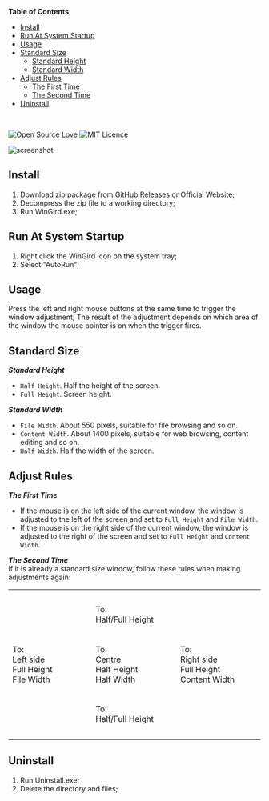 __Table of Contents__

<ul>
  <li><a href="#Install">Install</a></li>
  <li><a href="#RunAs">Run At System Startup</a></li>
  <li><a href="#Usage">Usage</a></li>
  <li><a href="#Standard">Standard Size</a>
    <ul>
    <li><a href="#Height">Standard Height</a></li>
    <li><a href="#Width">Standard Width</a></li>
    </ul>
  </li>
  <li><a href="#Adjust">Adjust Rules</a>
  <ul>
    <li><a href="#First">The First Time</a></li>
    <li><a href="#Second">The Second Time</a></li>
  </ul>
  </li>
    <li><a href="#Uninstall">Uninstall</a></li>
  </li>
</ul>
<br>

[![Open Source Love](https://badges.frapsoft.com/os/v2/open-source.svg?v=103)](https://github.com/ellerbrock/open-source-badge/)
[![MIT Licence](https://badges.frapsoft.com/os/mit/mit.svg?v=103)](https://opensource.org/licenses/mit-license.php) 

![screenshot](http://forw.cc/cms/images/WinGrid.png)

<a name='Install'></a>
## Install
1. Download zip package from [GitHub Releases](https://github.com/Tyxiang/WinGrid/releases) or [Official Website](http://forw.cc/download/WinGrid.zip);
1. Decompress the zip file to a working directory;    
1. Run WinGird.exe;

<a name='RunAs'></a>
## Run At System Startup
1. Right click the WinGird icon on the system tray;
1. Select "AutoRun";

<a name='Usage'></a>
## Usage
Press the left and right mouse buttons at the same time to trigger the window adjustment; The result of the adjustment depends on which area of the window the mouse pointer is on when the trigger fires.

<a name='Standard'></a>
## Standard Size  

<a name='Height'></a>
___Standard Height___    
- `Half Height`. Half the height of the screen.
- `Full Height`. Screen height.

<a name='Width'></a>
___Standard Width___    
- `File Width`. About 550 pixels, suitable for file browsing and so on.
- `Content Width`. About 1400 pixels, suitable for web browsing, content editing and so on.
- `Half Width`. Half the width of the screen.

<a name='Adjust'></a>
## Adjust Rules

<a name='First'></a>
___The First Time___   
- If the mouse is on the left side of the current window, the window is adjusted to the left of the screen and set to `Full Height` and `File Width`.
- If the mouse is on the right side of the current window, the window is adjusted to the right of the screen and set to `Full Height` and `Content Width`.

<a name='Second'></a>
___The Second Time___    
If it is already a standard size window, follow these rules when making adjustments again:
<table>
<tr height="100"><td width="180"></td><td width="180">To:<br>Half/Full Height<br></td><td width="180"></td>
</tr>
<tr height="100"><td>To:<br>Left side<br>Full Height<br>File Width</td><td>To:<br>Centre<br>Half Height<br>Half Width</td><td>To:<br>Right side<br>Full Height<br>Content Width</td>
</tr>
<tr height="100"><td></td><td>To:<br>Half/Full Height<br></td><td></td>
</tr>
</table>

<a name='Uninstall'></a>
## Uninstall
1. Run Uninstall.exe;
1. Delete the directory and files;